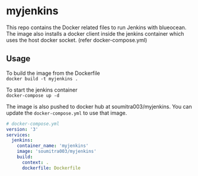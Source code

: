 # myjenkins

This repo contains the Docker related files to run Jenkins with blueocean.<br/>
The image also installs a docker client inside the jenkins container which uses the host docker socket. (refer docker-compose.yml)

## Usage

To build the image from the Dockerfile<br/>
```docker build -t myjenkins .```

To start the jenkins container<br/>
```docker-compose up -d```

The image is also pushed to docker hub at soumitra003/myjenkins. You can update the `docker-compose.yml` to use that image.
```yml
# docker-compose.yml
version: '3'
services:
  jenkins:
    container_name: 'myjenkins'
    image: 'soumitra003/myjenkins'
    build:
      context: .
      dockerfile: Dockerfile
```
